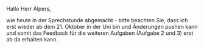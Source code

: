 
Hallo Herr Alpers,

wie heute in der Sprechstunde abgemacht -
bitte beachten Sie, dass ich erst wieder ab dem 21. Oktober in der Uni bin und
Änderungen pushen kann und somit das Feedback für die weiteren Aufgaben
(Aufgabe 2 und 3) erst ab da erhalten kann.
